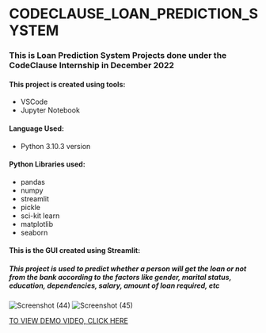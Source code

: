 # CODECLAUSE_LOAN_PREDICTION_SYSTEM
### This is Loan Prediction System Projects done under the CodeClause Internship in December 2022
#### This project is created using tools:
- VSCode
- Jupyter Notebook
#### Language Used:
- Python 3.10.3 version
#### Python Libraries used:
- pandas
- numpy
- streamlit
- pickle
- sci-kit learn
- matplotlib
- seaborn
#### This is the GUI created using Streamlit:
##### This project is used to predict whether a person will get the loan or not from the bank according to the factors like gender, marital status, education, dependencies, salary, amount of loan required, etc

![Screenshot (44)](https://user-images.githubusercontent.com/111149835/209828599-a5b4bf79-628e-4f79-9647-19fe0bdc1681.png)
![Screenshot (45)](https://user-images.githubusercontent.com/111149835/209828668-ddda61c5-a60b-40fd-a07c-862e7c203901.png)

[TO VIEW DEMO VIDEO, CLICK HERE](https://www.linkedin.com/posts/sakshi-porwal-786159214_december2022-codeclause-learning-activity-7013923819283202048-nETe?utm_source=share&utm_medium=member_desktop)
